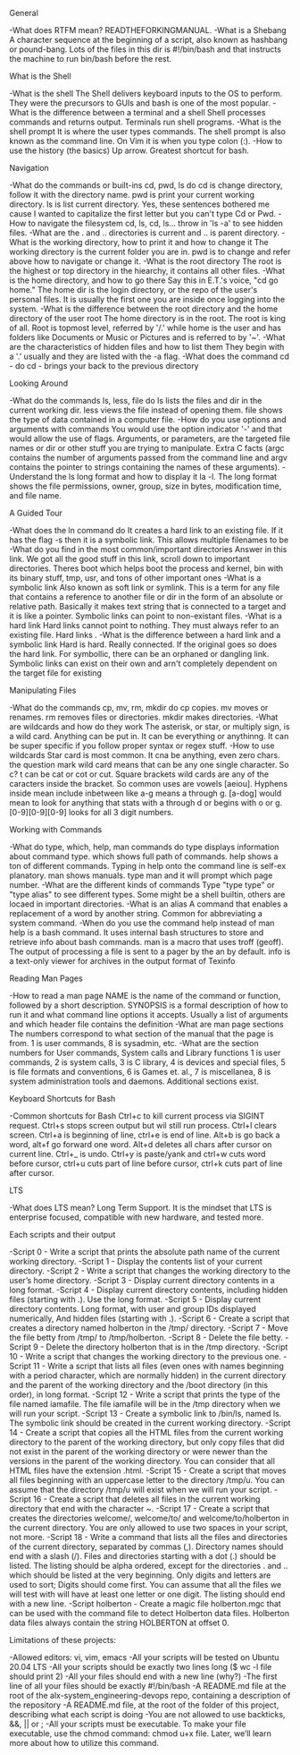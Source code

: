 General

-What does RTFM mean? READTHEFORKINGMANUAL. -What is a Shebang A character sequence at the beginning of a script, also known as hashbang or pound-bang. Lots of the files in this dir is #!/bin/bash and that instructs the machine to run bin/bash before the rest.

What is the Shell

-What is the shell The Shell delivers keyboard inputs to the OS to perform. They were the precursors to GUIs and bash is one of the most popular. -What is the difference between a terminal and a shell Shell processes commands and returns output. Terminals run shell programs. -What is the shell prompt It is where the user types commands. The shell prompt is also known as the command line. On Vim it is when you type colon (:). -How to use the history (the basics) Up arrow. Greatest shortcut for bash.

Navigation

-What do the commands or built-ins cd, pwd, ls do cd is change directory, follow it with the directory name. pwd is print your current working directory. ls is list current directory. Yes, these sentences bothered me cause I wanted to capitalize the first letter but you can't type Cd or Pwd. -How to navigate the filesystem cd, ls, cd, ls... throw in 'ls -a' to see hidden files. -What are the . and .. directories is current and .. is parent directory. -What is the working directory, how to print it and how to change it The working directory is the current folder you are in. pwd is to change and refer above how to navigate or change it. -What is the root directory The root is the highest or top directory in the hiearchy, it contains all other files. -What is the home directory, and how to go there Say this in E.T.'s voice, "cd go home." The home dir is the login directory, or the repo of the user's personal files. It is usually the first one you are inside once logging into the system. -What is the difference between the root directory and the home directory of the user root The home directory is in the root. The root is king of all. Root is topmost level, referred by '/.' while home is the user and has folders like Documents or Music or Pictures and is referred to by '~'. -What are the characteristics of hidden files and how to list them They begin with a '.' usually and they are listed with the -a flag. -What does the command cd - do cd - brings your back to the previous directory

Looking Around

-What do the commands ls, less, file do ls lists the files and dir in the current working dir. less views the file instead of opening them. file shows the type of data contained in a computer file. -How do you use options and arguments with commands You would use the option indicator '-' and that would allow the use of flags. Arguments, or parameters, are the targeted file names or dir or other stuff you are trying to manipulate. Extra C facts (argc contains the number of arguments passed from the command line and argv contains the pointer to strings containing the names of these arguments). -Understand the ls long format and how to display it la -l. The long format shows the file permissions, owner, group, size in bytes, modification time, and file name.

A Guided Tour

-What does the ln command do It creates a hard link to an existing file. If it has the flag -s then it is a symbolic link. This allows multiple filenames to be -What do you find in the most common/important directories Answer in this link. We got all the good stuff in this link, scroll down to important directories. Theres boot which helps boot the process and kernel, bin with its binary stuff, tmp, usr, and tons of other important ones -What is a symbolic link Also known as soft link or symlink. This is a term for any file that contains a reference to another file or dir in the form of an absolute or relative path. Basically it makes text string that is connected to a target and it is like a pointer. Symbolic links can point to non-existant files. -What is a hard link Hard links cannot point to nothing. They must always refer to an existing file. Hard links . -What is the difference between a hard link and a symbolic link Hard is hard. Really connected. If the original goes so does the hard link. For symbollic, there can be an orphaned or dangling link. Symbolic links can exist on their own and arn't completely dependent on the target file for existing

Manipulating Files

-What do the commands cp, mv, rm, mkdir do cp copies. mv moves or renames. rm removes files or directories. mkdir makes directories. -What are wildcards and how do they work The asterisk, or star, or multiply sign, is a wild card. Anything can be put in. It can be everything or anythinng. It can be super specific if you follow proper syntax or regex stuff. -How to use wildcards Star card is most common. It cna be anything, even zero chars. the question mark wild card means that can be any one single character. So c? t can be cat or cot or cut. Square brackets wild cards are any of the caracters inside the bracket. So common uses are vowels [aeiou]. Hyphens inside mean include inbetween like a-g means a through g. [a-dog] would mean to look for anything that stats with a through d or begins with o or g.[0-9][0-9][0-9] looks for all 3 digit numbers.

Working with Commands

-What do type, which, help, man commands do type displays information about command type. which shows full path of commands. help shows a ton of different commands. Typing in help onto the command line is self-ex planatory. man shows manuals. type man and it will prompt which page number. -What are the different kinds of commands Type "type type" or "type alias" to see different types. Some might be a shell builtin, others are locaed in important directories. -What is an alias A command that enables a replacement of a word by another string. Common for abbreviating a system command. -When do you use the command help instead of man help is a bash command. It uses internal bash structures to store and retrieve info about bash commands. man is a macro that uses troff (geoff). The output of processing a file is sent to a pager by the an by default. info is a text-only viewer for archives in the output format of Texinfo

Reading Man Pages

-How to read a man page NAME is the name of the command or function, followed by a short description. SYNOPSIS is a formal description of how to run it and what command line options it accepts. Usually a list of arguments and which header file contains the definition -What are man page sections The numbers correspond to what section of the manual that the page is from. 1 is user commands, 8 is sysadmin, etc. -What are the section numbers for User commands, System calls and Library functions 1 is user commands, 2 is system calls, 3 is C library, 4 is devices and special files, 5 is file formats and conventions, 6 is Games et. al., 7 is miscellanea, 8 is system administration tools and daemons. Additional sections exist.

Keyboard Shortcuts for Bash

-Common shortcuts for Bash Ctrl+c to kill current process via SIGINT request. Ctrl+s stops screen output but wil still run process. Ctrl+l clears screen. Ctrl+a is beginning of line, ctrl+e is end of line. Alt+b is go back a word, alt+f go forward one word. Alt+d deletes all chars after cursor on current line. Ctrl+_ is undo. Ctrl+y is paste/yank and ctrl+w cuts word before cursor, ctrl+u cuts part of line before cursor, ctrl+k cuts part of line after cursor.

LTS

-What does LTS mean? Long Term Support. It is the mindset that LTS is enterprise focused, compatible with new hardware, and tested more.

Each scripts and their output

-Script 0 - Write a script that prints the absolute path name of the current working directory. -Script 1 - Display the contents list of your current directory. -Script 2 - Write a script that changes the working directory to the user’s home directory. -Script 3 - Display current directory contents in a long format. -Script 4 - Display current directory contents, including hidden files (starting with .). Use the long format. -Script 5 - Display current directory contents. Long format, with user and group IDs displayed numerically, And hidden files (starting with .). -Script 6 - Create a script that creates a directory named holberton in the /tmp/ directory. -Script 7 - Move the file betty from /tmp/ to /tmp/holberton. -Script 8 - Delete the file betty. -Script 9 - Delete the directory holberton that is in the /tmp directory. -Script 10 - Write a script that changes the working directory to the previous one. -Script 11 - Write a script that lists all files (even ones with names beginning with a period character, which are normally hidden) in the current directory and the parent of the working directory and the /boot directory (in this order), in long format. -Script 12 - Write a script that prints the type of the file named iamafile. The file iamafile will be in the /tmp directory when we will run your script. -Script 13 - Create a symbolic link to /bin/ls, named ls. The symbolic link should be created in the current working directory. -Script 14 - Create a script that copies all the HTML files from the current working directory to the parent of the working directory, but only copy files that did not exist in the parent of the working directory or were newer than the versions in the parent of the working directory. You can consider that all HTML files have the extension .html. -Script 15 - Create a script that moves all files beginning with an uppercase letter to the directory /tmp/u. You can assume that the directory /tmp/u will exist when we will run your script. -Script 16 - Create a script that deletes all files in the current working directory that end with the character ~. -Script 17 - Create a script that creates the directories welcome/, welcome/to/ and welcome/to/holberton in the current directory. You are only allowed to use two spaces in your script, not more. -Script 18 - Write a command that lists all the files and directories of the current directory, separated by commas (,). Directory names should end with a slash (/). Files and directories starting with a dot (.) should be listed. The listing should be alpha ordered, except for the directories . and .. which should be listed at the very beginning. Only digits and letters are used to sort; Digits should come first. You can assume that all the files we will test with will have at least one letter or one digit. The listing should end with a new line. -Script holberton - Create a magic file holberton.mgc that can be used with the command file to detect Holberton data files. Holberton data files always contain the string HOLBERTON at offset 0.

Limitations of these projects:

-Allowed editors: vi, vim, emacs -All your scripts will be tested on Ubuntu 20.04 LTS -All your scripts should be exactly two lines long ($ wc -l file should print 2) -All your files should end with a new line (why?) -The first line of all your files should be exactly #!/bin/bash -A README.md file at the root of the alx-system_engineering-devops repo, containing a description of the repository -A README.md file, at the root of the folder of this project, describing what each script is doing -You are not allowed to use backticks, &&, || or ; -All your scripts must be executable. To make your file executable, use the chmod command: chmod u+x file. Later, we’ll learn more about how to utilize this command.
